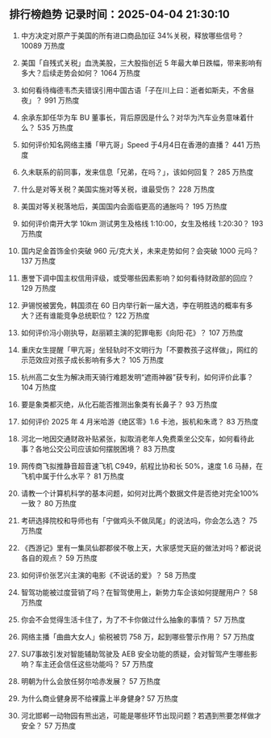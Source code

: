 
## 排行榜趋势 记录时间：2025-04-04 21:30:10
  
  1. 中方决定对原产于美国的所有进口商品加征 34%关税，释放哪些信号？ 10089 万热度
    
  2. 美国「自残式关税」血洗美股，三大股指创近 5 年最大单日跌幅，带来影响有多大？后续走势会如何？ 1064 万热度
    
  3. 如何看待梅德韦杰夫错误引用中国古语「子在川上曰：逝者如斯夫，不舍昼夜」？ 991 万热度
    
  4. 余承东卸任华为车 BU 董事长，背后原因是什么？对华为汽车业务意味着什么？ 535 万热度
    
  5. 如何评价知名网络主播「甲亢哥」Speed 于4月4日在香港的直播？ 441 万热度
    
  6. 久未联系的前同事，发来信息「兄弟，在吗？」，该如何回复？ 285 万热度
    
  7. 什么是对等关税？美国实施对等关税，谁最受伤？ 228 万热度
    
  8. 美国对等关税落地后，美国国内会面临更高的通胀吗？ 195 万热度
    
  9. 如何评价南开大学 10km 测试男生及格线 1:10:00，女生及格线 1:20:30？ 193 万热度
    
  10. 国内足金首饰金价突破 960 元/克大关，未来走势如何？会突破 1000 元吗？ 137 万热度
    
  11. 惠誉下调中国主权信用评级，或受哪些因素影响？如何看待财政部的回应？ 129 万热度
    
  12. 尹锡悦被罢免，韩国须在 60 日内举行新一届大选，李在明胜选的概率有多大？还有谁能竞争总统职位？ 122 万热度
    
  13. 如何评价冯小刚执导，赵丽颖主演的犯罪电影《向阳·花》？ 107 万热度
    
  14. 重庆女生提醒「甲亢哥」坐轻轨时不文明行为「不要教孩子这样做」，网红的示范效应对孩子成长影响有多大？ 105 万热度
    
  15. 杭州高二女生为解决雨天骑行难题发明“遮雨神器”获专利，如何评价此事？ 104 万热度
    
  16. 要是象类都灭绝，从化石能否推测出象类有长鼻子？ 93 万热度
    
  17. 如何评价 2025 年 4 月米哈游《绝区零》1.6 卡池，扳机和朱鸢？ 83 万热度
    
  18. 河北一地因交通财政补贴紧张，拟取消老年人免费乘坐公交车，如何看待此事？各地公交公司应该如何摆脱困境？ 83 万热度
    
  19. 网传商飞拟推静音超音速飞机 C949，航程比协和长 50%，速度 1.6 马赫，在飞机中属于什么水平？ 81 万热度
    
  20. 请教一个计算机科学的基本问题，如何对比两个数据文件是否绝对完全100%一致？ 80 万热度
    
  21. 考研选择院校和导师也有「宁做鸡头不做凤尾」的说法吗，你会怎么选？ 75 万热度
    
  22. 《西游记》里有一集凤仙郡郡侯不敬上天，大家感觉天庭的做法对吗？都说说各自的观点？ 59 万热度
    
  23. 如何评价张艺兴主演的电影《不说话的爱》？ 58 万热度
    
  24. 智驾功能被过度营销了吗？在智驾使用上，新势力车企该如何提醒用户？ 58 万热度
    
  25. 你会不会觉得生活卡住了，为了不卡你做过什么抽象的事情？ 57 万热度
    
  26. 网络主播「曲曲大女人」偷税被罚 758 万，起到哪些警示作用？ 57 万热度
    
  27. SU7事故引发对智能辅助驾驶及 AEB 安全功能的质疑，会对智驾产生哪些影响？车主还会信任这些功能吗？ 57 万热度
    
  28. 明朝为什么会放任努尔哈赤发展？ 57 万热度
    
  29. 为什么商业健身房不给裸露上半身健身? 57 万热度
    
  30. 河北邯郸一动物园有熊出逃，可能是哪些环节出现问题？若遇到熊要怎样做才安全？ 57 万热度
    